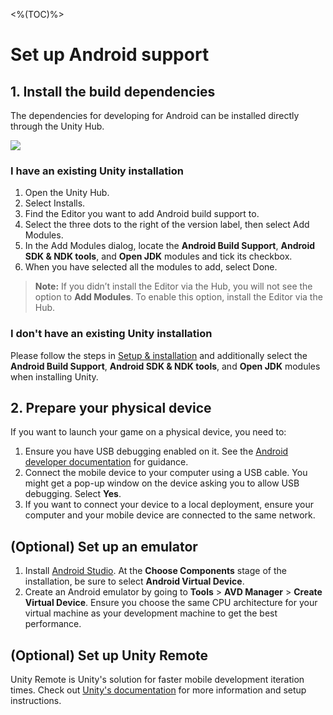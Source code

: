 <%(TOC)%>

# Set up Android support

## 1. Install the build dependencies

The dependencies for developing for Android can be installed directly through the Unity Hub.

![]({{assetRoot}}assets/modules/mobile/add-android-dependencies.png)

### I have an existing Unity installation

1. Open the Unity Hub.
1. Select Installs.
1. Find the Editor you want to add Android build support to.
1. Select the three dots to the right of the version label, then select Add Modules.
1. In the Add Modules dialog, locate the **Android Build Support**, **Android SDK & NDK tools**, and **Open JDK** modules and tick its checkbox.
1. When you have selected all the modules to add, select Done.

> **Note:** If you didn’t install the Editor via the Hub, you will not see the option to **Add Modules**. To enable this option, install the Editor via the Hub.

### I don't have an existing Unity installation

Please follow the steps in [Setup & installation]({{urlRoot}}/machine-setup) and additionally select the **Android Build Support**, **Android SDK & NDK tools**, and **Open JDK** modules when installing Unity.

## 2. Prepare your physical device

If you want to launch your game on a physical device, you need to:

1. Ensure you have USB debugging enabled on it. See the [Android developer documentation](https://developer.android.com/studio/debug/dev-options#enable) for guidance.
1. Connect the mobile device to your computer using a USB cable. You might get a pop-up window on the device asking you to allow USB debugging. Select **Yes**.
1. If you want to connect your device to a local deployment, ensure your computer and your mobile device are connected to the same network.

## (Optional) Set up an emulator

1. Install [Android Studio](https://developer.android.com/studio/). At the **Choose Components** stage of the installation, be sure to select **Android Virtual Device**.
1. Create an Android emulator by going to **Tools** > **AVD Manager** > **Create Virtual Device**. Ensure you choose the same CPU architecture for your virtual machine as your development machine to get the best performance.

## (Optional) Set up Unity Remote

Unity Remote is Unity's solution for faster mobile development iteration times. Check out [Unity's documentation](https://docs.unity3d.com/Manual/UnityRemote5.html) for more information and setup instructions.
